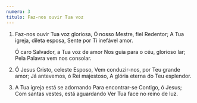 ```yaml
---
numero: 3
titulo: Faz-nos ouvir Tua voz
---
```

1. Faz-nos ouvir Tua voz gloriosa,
   Ó nosso Mestre, fiel Redentor;
   A Tua igreja, dileta esposa,
   Sente por Ti inefável amor.

   Ó caro Salvador, a Tua voz de amor
   Nos guia para o céu, glorioso lar;
   Pela Palavra vem nos consolar.

2. Ó Jesus Cristo, celeste Esposo,
   Vem conduzir-nos, por Teu grande amor;
   Já antevemos, ó Rei majestoso,
   A glória eterna do Teu esplendor.

3. A Tua igreja está se adornando
   Para encontrar-se Contigo, ó Jesus;
   Com santas vestes, está aguardando
   Ver Tua face no reino de luz.
